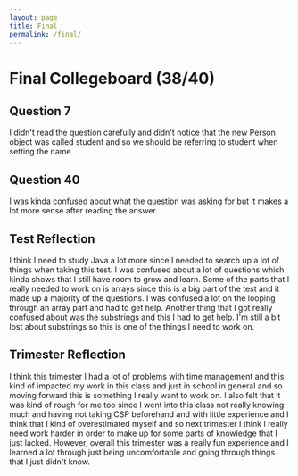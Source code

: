 ```yaml
---
layout: page
title: Final
permalink: /final/
---
```

# Final Collegeboard (38/40)

## Question 7 
I didn't read the question carefully and didn't notice that the new Person object was called student and so we should be referring to student when setting the name

## Question 40 
I was kinda confused about what the question was asking for but it makes a lot more sense after reading the answer

## Test Reflection

I think I need to study Java a lot more since I needed to search up a lot of things when taking this test. I was confused about a lot of questions which kinda shows that I still have room to grow and learn. Some of the parts that I really needed to work on is arrays since this is a big part of the test and it made up a majority of the questions. I was confused a lot on the looping through an array part and had to get help. Another thing that I got really confused about was the substrings and this I had to get help. I'm still a bit lost about substrings so this is one of the things I need to work on. 

## Trimester Reflection

I think this trimester I had a lot of problems with time management and this kind of impacted my work in this class and just in school in general and so moving forward this is something I really want to work on. I also felt that it was kind of rough for me too since I went into this class not really knowing much and having not taking CSP beforehand and with little experience and I think that I kind of overestimated myself and so next trimester I think I really need work harder in order to make up for some parts of knowledge that I just lacked. However, overall this trimester was a really fun experience and I learned a lot through just being uncomfortable and going through things that I just didn't know. 